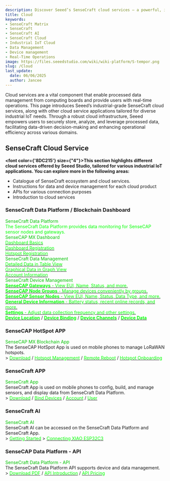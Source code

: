 ```yaml
---
description: Discover Seeed’s SenseCraft cloud services — a powerful, industrial-grade platform designed for efficient data management, real-time operations, and scalable IoT applications. Learn more about how SenseCraft supports your industrial IoT cloud deployment.
title: Cloud
keywords:
- SenseCraft Matrix
- SenseCraft
- SenseCraft AI
- SenseCraft Cloud
- Industrial IoT Cloud
- Data Management
- Device management
- Real-Time Operations
image: https://files.seeedstudio.com/wiki/wiki-platform/S-tempor.png
slug: /Cloud
last_update:
  date: 06/06/2025
  author: Jancee
---
```


Cloud services are a vital component that enable processed data management from computing boards and provide users with real-time operations. This page introduces Seeed’s industrial-grade SenseCraft cloud services, along with other cloud service applications tailored for diverse industrial IoT needs. Through a robust cloud infrastructure, Seeed empowers users to securely store, analyze, and leverage processed data, facilitating data-driven decision-making and enhancing operational efficiency across various domains.

## SenseCraft Cloud Service

<strong><font color={'8DC215'} size={"4"}>This section highlights different cloud services offered by Seeed Studio, tailored for various industrial IoT applications. You can explore more in the following areas:</font></strong>

- Catalogue of SenseCraft ecosystem and cloud services.
- Instructions for data and device management for each cloud product
- APIs for various connection purposes
- Introduction to cloud services

### SenseCraft Data Platform / Blockchain Dashboard

<div class="title_container">
    <div class="title_item" style={{textAlign: 'center'}}>
            <div class="start_card_title" style={{textAlign: 'center'}}><font color={'8DC215'} size={"6"}>SenseCraft Data Platform</font></div>
            <div class="start_card_title" style={{textAlign: 'center'}}><font color={'FFFFFF'} size={"3"}>The SenseCraft Data Platform provides data monitoring for SenseCAP sensor nodes and gateways.</font></div>
    </div>
</div>

<div class="intro_container">
    <div class="intro_item" style={{textAlign: 'center'}}>
            <div class="start_card_title" style={{textAlign: 'center'}}><font color={'8DC215'} size={"5"}>SenseCAP MX Dashboard</font></div>
            <a href="/Cloud_Chain/SenseCAP_Dashboard/Dashboard_Basics" target="_blank"><span><font color={'FFFFFF'} size={"2"}>Dashboard Basics</font></span></a>
            <br/>
            <a href="/Cloud_Chain/SenseCAP_Dashboard/Dashboard_Registration" target="_blank"><span><font color={'FFFFFF'} size={"2"}>Dashboard Registration</font></span></a>
            <br/>
            <a href="/sensecraft-blockchain/sensecap-mx-dashboard/hotspot-registration" target="_blank"><span><font color={'FFFFFF'} size={"2"}>Hotspot Registration</font></span></a>
            <br/>
    </div>
    <div class="intro_item" style={{textAlign: 'center'}}>
            <div class="start_card_title" style={{textAlign: 'center'}}><font color={'8DC215'} size={"5"}>SenseCraft Data Management</font></div>
            <a href="/Cloud_Chain/SenseCAP_Portal/Detail_Introduction/Data_Management#table" target="_blank"><span><font color={'FFFFFF'} size={"2"}>Detailed Data in Table View</font></span></a>
            <br/>
            <a href="/Cloud_Chain/SenseCAP_Portal/Detail_Introduction/Data_Management#graph" target="_blank"><span><font color={'FFFFFF'} size={"2"}>Graphical Data in Graph View</font></span></a>
            <br/>
            <a href="/Cloud_Chain/SenseCAP_Portal/Detail_Introduction/Data_Management#check-account-info" target="_blank"><span><font color={'FFFFFF'} size={"2"}>Account Information</font></span></a>
            <br/>
    </div>
</div>

<div class="independent_container">
    <div class="independent_item" style={{textAlign: 'left'}}>
            <div class="independent_title" style={{textAlign: 'center'}}><font color={'8DC215'} size={"5"}>SenseCraft Device Management</font></div>
            <a href="/Cloud_Chain/SenseCAP_Portal/Detail_Introduction/Device_Management#gateway" target="_blank"><span><font color={'FFFFFF'} size={"2"}><strong>SenseCAP Gateways</strong> - View EUI, Name, Status, and more.</font></span></a>
            <br/>
            <a href="/Cloud_Chain/SenseCAP_Portal/Detail_Introduction/Device_Management#node-group-management" target="_blank"><span><font color={'FFFFFF'} size={"2"}><strong>SenseCAP Node Groups</strong> - Manage devices conveniently by groups.</font></span></a>
            <br/>
            <a href="/Cloud_Chain/SenseCAP_Portal/Detail_Introduction/Device_Management#sensor-node-management" target="_blank"><span><font color={'FFFFFF'} size={"2"}><strong>SenseCAP Sensor Nodes</strong> - View EUI, Name, Status, Data Type, and more.</font></span></a>
            <br/>
            <a href="/Cloud_Chain/SenseCAP_Portal/Detail_Introduction/Device_Management#general-information" target="_blank"><span><font color={'FFFFFF'} size={"2"}><strong>General Device Information</strong> - Battery status, recent online records, and more.</font></span></a>
            <br/>
            <a href="/Cloud_Chain/SenseCAP_Portal/Detail_Introduction/Device_Management#settings" target="_blank"><span><font color={'FFFFFF'} size={"2"}><strong>Settings</strong> - Adjust data collection frequency and other settings.</font></span></a>
            <br/>
            <a href="/Cloud_Chain/SenseCAP_Portal/Detail_Introduction/Device_Management#location" target="_blank"><span><font color={'FFFFFF'} size={"2"}><strong>Device Location</strong></font></span></a> 
            /
            <a href="/Cloud_Chain/SenseCAP_Portal/Detail_Introduction/Device_Management#bind-device" target="_blank"><span><font color={'FFFFFF'} size={"2"}><strong>Device Binding</strong></font></span></a>
            /
            <a href="/Cloud_Chain/SenseCAP_Portal/Detail_Introduction/Device_Management#channel" target="_blank"><span><font color={'FFFFFF'} size={"2"}><strong>Device Channels</strong></font></span></a>
            /
            <a href="/Cloud_Chain/SenseCAP_Portal/Detail_Introduction/Device_Management#data" target="_blank"><span><font color={'FFFFFF'} size={"2"}><strong>Device Data</strong></font></span></a>
    </div>
</div>

### SenseCAP HotSpot APP

<div class="title_container">
    <div class="title_item" style={{textAlign: 'center'}}>
            <div class="start_card_title" style={{textAlign: 'center'}}><font color={'8DC215'} size={"6"}>SenseCAP MX Blockchain App</font></div>
            The SenseCAP HotSpot App is used on mobile phones to manage LoRaWAN hotspots.
            <br/>
            > <a href="/Cloud_Chain/SenseCAP_Hotspot_APP/Download_APP" target="_blank"><span><font color={'FFFFFF'} size={"3"}>Download</font></span></a> / <a href="/Cloud_Chain/SenseCAP_Hotspot_APP/Hotspot_Management" target="_blank"><span><font color={'FFFFFF'} size={"3"}>Hotspot Management</font></span></a> / <a href="/Cloud_Chain/SenseCAP_Hotspot_APP/Remote Reboot" target="_blank"><span><font color={'FFFFFF'} size={"3"}>Remote Reboot</font></span></a> / <a href="/Cloud_Chain/SenseCAP_Hotspot_APP/Hotspot_Onboarding" target="_blank"><span><font color={'FFFFFF'} size={"3"}>Hotspot Onboarding</font></span></a>
    </div>
</div>

### SenseCraft APP

<div class="title_container">
    <div class="title_item" style={{textAlign: 'center'}}>
            <div class="start_card_title" style={{textAlign: 'center'}}><font color={'8DC215'} size={"6"}>SenseCraft App</font></div>
            SenseCraft App is used on mobile phones to config, build, and manage sensors, and display data from SenseCraft Data Platform.
            <br/>
            > <a href="/sensecraft-app/overview#download" target="_blank"><span><font color={'FFFFFF'} size={"3"}>Download</font></span></a> / <a href="/sensecraft-app/overview#config" target="_blank"><span><font color={'FFFFFF'} size={"3"}>Bind Devices</font></span></a> / <a href="/sensecraft-app/overview#account" target="_blank"><span><font color={'FFFFFF'} size={"3"}>Account</font></span></a> / <a href="/sensecraft-app/overview#user" target="_blank"><span><font color={'FFFFFF'} size={"3"}>User</font></span></a>
    </div>
</div>

### SenseCraft AI

<div class="title_container">
    <div class="title_item" style={{textAlign: 'center'}}>
            <div class="start_card_title" style={{textAlign: 'center'}}><font color={'8DC215'} size={"6"}>SenseCraft AI</font></div>
            SenseCraft AI can be accessed on the SenseCraft Data Platform and SenseCraft App.
            <br/>
            > <a href="/how_to_use_sensecap_data_platform_ai_advisor_on_the_web_and_sensecraft_app" target="_blank"><span><font color={'FFFFFF'} size={"3"}>Getting Started</font></span></a> 
            > <a href="/sensecraft-data-platform/applications/xiao-esp32c3-connect-sensecraft-data-platform-ai-advisor" target="_blank"><span><font color={'FFFFFF'} size={"3"}>Connecting XIAO ESP32C3</font></span></a>
    </div>
</div>

### SenseCAP Data Platform - API

<div class="title_container">
    <div class="title_item" style={{textAlign: 'center'}}>
            <div class="start_card_title" style={{textAlign: 'center'}}><font color={'8DC215'} size={"6"}>SenseCraft Data Platform - API</font></div>
            The SenseCraft Data Platform API supports device and data management.
            <br/>
            > <a href="https://sensecap-docs.seeed.cc/pdf/sensecap_opanapi_document_en.pdf" target="_blank"><span><font color={'FFFFFF'} size={"3"}>Download PDF</font></span></a> / <a href="/Cloud_Chain/SenseCAP_API/SenseCAP_API_Introduction" target="_blank"><span><font color={'FFFFFF'} size={"3"}>API Introduction</font></span></a> / <a href="/Cloud_Chain/SenseCAP_API/API_pricing" target="_blank"><span><font color={'FFFFFF'} size={"3"}>API Pricing</font></span></a>
    </div>
</div>
